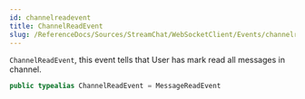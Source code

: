 ```yaml
---
id: channelreadevent 
title: ChannelReadEvent
slug: /ReferenceDocs/Sources/StreamChat/WebSocketClient/Events/channelreadevent
---
```


`ChannelReadEvent`, this event tells that User has mark read all messages in channel.

``` swift
public typealias ChannelReadEvent = MessageReadEvent
```
